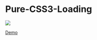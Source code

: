 # Pure-CSS3-Loading

![](https://github.com/SoClear/Pure-CSS3-Loading/blob/master/screenshot.png)

[Demo](http://soclear.github.io/Pure-CSS3-Loading/)
